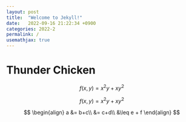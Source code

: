 ```yaml
---
layout: post
title:  "Welcome to Jekyll!"
date:   2022-09-16 21:22:34 +0900
categories: 2022-2
permalink: /
usemathjax: true
---
```

# Thunder Chicken

$$f(x,y) = x^{2}y+xy^{2}$$

$$f(x,y) = x^{2}y+xy^{2}$$

$$
\begin{align}
a &= b+c\\
&= c+d\\
&\leq e + f
\end{align}
$$